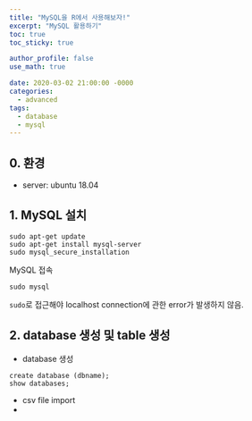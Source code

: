 ```yaml
---
title: "MySQL을 R에서 사용해보자!"
excerpt: "MySQL 활용하기"
toc: true
toc_sticky: true

author_profile: false
use_math: true

date: 2020-03-02 21:00:00 -0000
categories: 
  - advanced
tags:
  - database
  - mysql
---
```

## 0. 환경
- server: ubuntu 18.04

## 1. MySQL 설치
```
sudo apt-get update
sudo apt-get install mysql-server
sudo mysql_secure_installation
```

MySQL 접속
```
sudo mysql
```
`sudo`로 접근해야 localhost connection에 관한 error가 발생하지 않음.

## 2. database 생성 및 table 생성
- database 생성
```
create database (dbname);
show databases;
```
- csv file import
- 

<!--stackedit_data:
eyJoaXN0b3J5IjpbLTE3Mjc5NTI5MjZdfQ==
-->